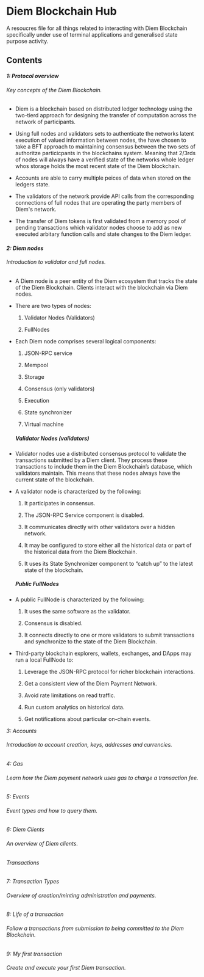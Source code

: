 # Diem Blockchain Hub

A resoucres file for all things related to interacting with Diem Blockchain specifically under use of terminal applications and generalised state purpose activity.

## Contents

#### *1: Protocol overview*

###### Key concepts of the Diem Blockchain.

* Diem is a blockchain based on distributed ledger technology using the two-tierd approach for designing the transfer of computation across the network of participants.

* Using full nodes and validators sets to authenticate the networks latent execution of valued information between nodes, the have chosen to take a BFT approach to maintaining
consensus between the two sets of authoritze particicpants in the blockchains system. Meaning that 2/3rds of nodes will always have a verified state of the networks whole ledger whos storage holds the most recent state of the Diem blockchain.

* Accounts are able to carry multiple peices of data when stored on the ledgers state. 

* The validators of the network provide API calls from the corresponding connections of full nodes that are operating the party members of Diem's network.

* The transfer of Diem tokens is first validated from a memory pool of pending transactions which validator nodes choose to add as new executed arbitary function calls and state changes to the Diem ledger.

#### *2: Diem nodes*

###### Introduction to validator and full nodes.

* A Diem node is a peer entity of the Diem ecosystem that tracks the state of the Diem Blockchain. Clients interact with the blockchain via Diem nodes. 

* There are two types of nodes:

  1. Validator Nodes (Validators)
  
  2. FullNodes

* Each Diem node comprises several logical components:

  1. JSON-RPC service

  2. Mempool

  3. Storage

  4. Consensus (only validators)

  5. Execution

  6. State synchronizer

  7. Virtual machine
  
  ##### Validator Nodes (validators)
  
* Validator nodes use a distributed consensus protocol to validate the transactions submitted by a Diem client. They process these transactions to include them in the Diem        Blockchain’s database, which validators maintain. This means that these nodes always have the current state of the blockchain.

* A validator node is characterized by the following:

  1. It participates in consensus.
  
  2. The JSON-RPC Service component is disabled.
  
  3. It communicates directly with other validators over a hidden network.
  
  4. It may be configured to store either all the historical data or part of the historical data from the Diem Blockchain.
  
  5. It uses its State Synchronizer component to “catch up” to the latest state of the blockchain.
  
  ##### Public FullNodes

* A public FullNode is characterized by the following:

  1. It uses the same software as the validator.
  
  2. Consensus is disabled.
  
  3. It connects directly to one or more validators to submit transactions and synchronize to the state of the Diem Blockchain.
  
* Third-party blockchain explorers, wallets, exchanges, and DApps may run a local FullNode to:

  1. Leverage the JSON-RPC protocol for richer blockchain interactions.
  
  2. Get a consistent view of the Diem Payment Network.
  
  3. Avoid rate limitations on read traffic.
  
  4. Run custom analytics on historical data.
  
  5. Get notifications about particular on-chain events.

*3: Accounts*

###### Introduction to account creation, keys, addresses and currencies.

*4: Gas*

###### Learn how the Diem payment network uses gas to charge a transaction fee.

*5: Events*

###### Event types and how to query them.

*6: Diem Clients*

###### An overview of Diem clients.


###### *Transactions*

*7: Transaction Types*

###### Overview of creation/minting administration and payments.

*8: Life of a transaction*

###### Follow a transactions from submission to being committed to the Diem Blockchain.

*9: My first transaction* 

###### Create and execute your first Diem transaction.
